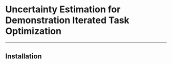 # Uncertainty Estimation for Demonstration Iterated Task Optimization

---

## Installation

```bash

```